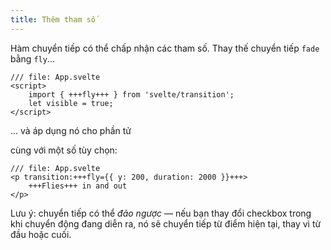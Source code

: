 ```yaml
---
title: Thêm tham số
---
```


Hàm chuyển tiếp có thể chấp nhận các tham số. Thay thế chuyển tiếp `fade` bằng `fly`...

```svelte
/// file: App.svelte
<script>
	import { +++fly+++ } from 'svelte/transition';
	let visible = true;
</script>
```

... và áp dụng nó cho phần tử <p> cùng với một số tùy chọn:

```svelte
/// file: App.svelte
<p transition:+++fly={{ y: 200, duration: 2000 }}+++>
	+++Flies+++ in and out
</p>
```

Lưu ý: chuyển tiếp có thể _đảo ngược_ — nếu bạn thay đổi checkbox trong khi chuyển động đang diễn ra, nó sẽ chuyển tiếp từ điểm hiện tại, thay vì từ đầu hoặc cuối.
